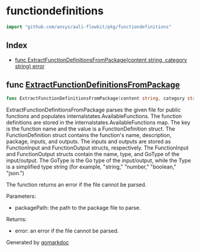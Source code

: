 <!-- Code generated by gomarkdoc. DO NOT EDIT -->

# functiondefinitions

```go
import "github.com/ansys/aali-flowkit/pkg/functiondefinitions"
```

## Index

- [func ExtractFunctionDefinitionsFromPackage\(content string, category string\) error](<#ExtractFunctionDefinitionsFromPackage>)


<a name="ExtractFunctionDefinitionsFromPackage"></a>
## func [ExtractFunctionDefinitionsFromPackage](<https://github.com/ansys/aali-flowkit/blob/main/pkg/functiondefinitions/functiondefinitions.go#L54>)

```go
func ExtractFunctionDefinitionsFromPackage(content string, category string) error
```

ExtractFunctionDefinitionsFromPackage parses the given file for public functions and populates internalstates.AvailableFunctions. The function definitions are stored in the internalstates.AvailableFunctions map. The key is the function name and the value is a FunctionDefinition struct. The FunctionDefinition struct contains the function's name, description, package, inputs, and outputs. The inputs and outputs are stored as FunctionInput and FunctionOutput structs, respectively. The FunctionInput and FunctionOutput structs contain the name, type, and GoType of the input/output. The GoType is the Go type of the input/output, while the Type is a simplified type string \(for example, "string," "number," "boolean," "json."\)

The function returns an error if the file cannot be parsed.

Parameters:

- packagePath: the path to the package file to parse.

Returns:

- error: an error if the file cannot be parsed.

Generated by [gomarkdoc](<https://github.com/princjef/gomarkdoc>)

